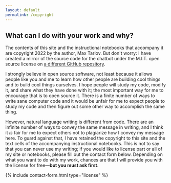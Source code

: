 ```yaml
---
layout: default
permalink: /copyright
---
```


## What can I do with your work and why?

The contents of this site and the instructional notebooks that accompany it are copyright 2022 by the author, Max Tarlov. But don't worry: I have created a mirror of the source code for the chatbot under the M.I.T. open source license on [a different GitHub repository](https://github.com/maxTarlov/interview-bot-source).

I strongly believe in open source software, not least because it allows people like you and me to learn how other people are building cool things and to build cool things ourselves. I hope people will study my code, modify it, and share what they have done with it; the most important way for me to encourage that is to open source it. There is a finite number of ways to write sane computer code and it would be unfair for me to expect people to study my code and then figure out some other way to accomplish the same thing.

However, natural language writing is different from code. There are an infinite number of ways to convey the same message in writing, and I think it *is* fair for me to expect others not to plagiarize how I convey my message here. To guard against that, I have retained the copyright to this site and the text cells of the accompanying instructional notebooks. This is not to say that you can never use my writing; if you would like to license part or all of my site or notebooks, please fill out the contact form below. Depending on what you want to do with my work, chances are that I will provide you with the license for free&mdash;__but you must ask first__.

{% include contact-form.html type="license" %}